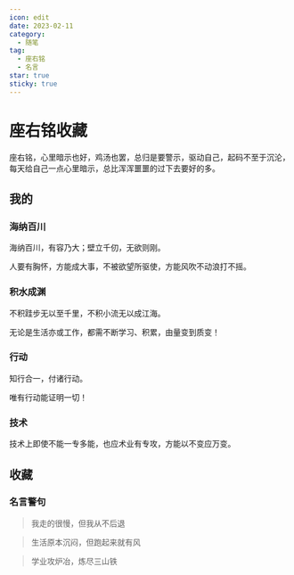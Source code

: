 ```yaml
---
icon: edit
date: 2023-02-11
category:
  - 随笔
tag:
  - 座右铭
  - 名言
star: true
sticky: true
---
```


# 座右铭收藏

座右铭，心里暗示也好，鸡汤也罢，总归是要警示，驱动自己，起码不至于沉沦，每天给自己一点心里暗示，总比浑浑噩噩的过下去要好的多。

## 我的

### 海纳百川

海纳百川，有容乃大；壁立千仞，无欲则刚。

人要有胸怀，方能成大事，不被欲望所驱使，方能风吹不动浪打不摇。
<!-- more -->
### 积水成渊
不积跬步无以至千里，不积小流无以成江海。

无论是生活亦或工作，都需不断学习、积累，由量变到质变！

### 行动

知行合一，付诸行动。

唯有行动能证明一切！

### 技术
技术上即使不能一专多能，也应术业有专攻，方能以不变应万变。


## 收藏

### 名言警句

> 我走的很慢，但我从不后退

> 生活原本沉闷，但跑起来就有风

> 学业攻炉冶，炼尽三山铁






